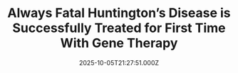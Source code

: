---
title: "Always Fatal Huntington’s Disease is Successfully Treated for First Time With Gene Therapy"
date: 2025-10-05T21:27:51.000Z
category: Human Kindness
externalLink: "https://www.goodnewsnetwork.org/always-fatal-huntingtons-disease-is-successfully-treated-for-first-time/"
image: ""
excerpt: "There is no cure for Huntington’s disease, a devastating brain disorder that causes severe motor loss, dementia, and eventual death. But, a clinical trial delivered positive results this week, finding that patients receiving a new treatment for 36 months experienced 75% less progression of the disease overall (compared to patients who did not receive the […] The post Always Fatal…"
---